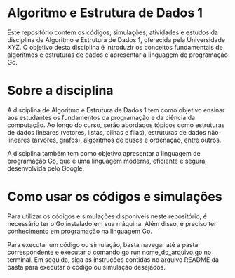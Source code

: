 # Algoritmo e Estrutura de Dados 1
Este repositório contém os códigos, simulações, atividades e estudos da disciplina de Algoritmo e Estrutura de Dados 1, oferecida pela Universidade XYZ. O objetivo desta disciplina é introduzir os conceitos fundamentais de algoritmos e estruturas de dados e apresentar a linguagem de programação Go.

# Sobre a disciplina
A disciplina de Algoritmo e Estrutura de Dados 1 tem como objetivo ensinar aos estudantes os fundamentos da programação e da ciência da computação. Ao longo do curso, serão abordados tópicos como estruturas de dados lineares (vetores, listas, pilhas e filas), estruturas de dados não-lineares (árvores, grafos), algoritmos de busca e ordenação, entre outros.

A disciplina também tem como objetivo apresentar a linguagem de programação Go, que é uma linguagem moderna, eficiente e segura, desenvolvida pelo Google.

# Como usar os códigos e simulações
Para utilizar os códigos e simulações disponíveis neste repositório, é necessário ter o Go instalado em sua máquina. Além disso, é preciso ter conhecimento em programação na linguagem Go.

Para executar um código ou simulação, basta navegar até a pasta correspondente e executar o comando go run nome_do_arquivo.go no terminal. Em seguida, siga as instruções contidas no arquivo README da pasta para executar o código ou simulação desejados.
